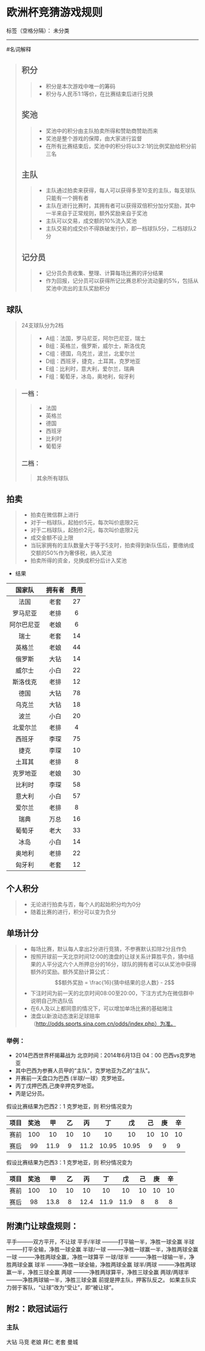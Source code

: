 ﻿# 欧洲杯竞猜游戏规则

标签（空格分隔）： 未分类

---
#名词解释

> ## 积分
> >- 积分是本次游戏中唯一的筹码
> >- 积分与人民币1:1等价，在比赛结束后进行兑换
> 
> ## 奖池
> 
> > - 奖池中的积分由主队拍卖所得和赞助商赞助而来
> > - 奖池是整个游戏的保障，由大家进行监督
> > - 在所有比赛结束后，奖池中的积分将以3:2:1的比例奖励给积分前三名
> 
> ## 主队
> 
> > - 主队通过拍卖来获得，每人可以获得多至10支的主队，每支球队只能有一个拥有者
> > - 主队在进行比赛时，其拥有者可以获得双倍积分加分奖励，其中一半来自于正常规则，额外奖励来自于奖池
>> - 主队可以交易，成交额的10%流入奖池
>> - 主队交易的成交价不得跌破发行价，即一档球队5分，二档球队2分
> ## 记分员
>> - 记分员负责收集、整理、计算每场比赛的评分结果
>>- 作为回报，记分员可以获得所记比赛总积分流动量的5%，包括从奖池中流出的主队奖励积分


## 球队

> 24支球队分为2档 
> 
>> - A组：法国，罗马尼亚，阿尔巴尼亚，瑞士 
>> - B组：英格兰，俄罗斯，威尔士，斯洛伐克 
>> - C组：德国，乌克兰，波兰，北爱尔兰
>> - D组：西班牙，捷克，土耳其，克罗地亚 
>> - E组：比利时，意大利，爱尔兰，瑞典 
>> - F组：葡萄牙，冰岛，奥地利，匈牙利

> ### 一档：
> 
> > - 法国 
> > - 英格兰 
> > - 德国 
> > - 西班牙 
> > - 比利时 
> > - 葡萄牙
> 
> ### 二档：
> 
> > 其余所有球队

## 拍卖

> - 拍卖在微信群上进行
> - 对于一档球队，起拍价5元，每次叫价底限2元
> - 对于二档球队，起拍价2元，每次叫价底限2元
> - 成交金额不设上限
> - 当玩家拥有的主队数量大于等于5支时，拍卖得到新队伍后，要缴纳成交额的50%作为奢侈税，纳入奖池
>- 拍卖所得的资金，兑换成积分后计入奖池

- 结果

|国家队|拥有者|费用|
|:---:|:---:|:---:|
|法国| 老套 |27|
|罗马尼亚| 老排| 6|
|阿尔巴尼亚 |老娘| 6|
|瑞士| 老套| 14|
|英格兰| 老娘| 44|
|俄罗斯| 大钻 |14|
|威尔士| 小白| 22|
|斯洛伐克| 老排| 12|
|德国| 大钻| 78|
|乌克兰| 大钻| 18|
|波兰| 小白| 20|
|北爱尔兰 |老排| 4|
|西班牙 |李琛| 75|
|捷克| 李琛| 10|
|土耳其| 老排| 8|
|克罗地亚| 老娘| 30|
|比利时| 李琛 |58|
|意大利 |小白| 57|
|爱尔兰 |老排| 8|
|瑞典| 万总| 16|
|葡萄牙| 老大 |33|
|冰岛 |小白| 14|
|奥地利| 老排 |22|
|匈牙利 |老套| 12|




## 个人积分

> - 无论进行拍卖与否，每个人的起始积分均为0分
> - 随着比赛的进行，积分可以变为负分

## 单场计分

> - 每场比赛，默认每人拿出2分进行竞猜，不参赛默认扣除2分且作负
> - 按照开球前一天北京时间12:00的澳盘的让球关系计算胜平负，猜中结果的人平分这六个人所押总分的16分，球队的拥有者可以从奖池中获得额外的奖励。额外奖励计算公式：
> $$额外奖励 =  \frac{16}{猜中结果的总人数} - 2$$
> - 下注时间为前一天的北京时间08:00至20:00，下注方式为在微信群中说明自己所选队伍
> - 在6人及以上都同意的情况下，可以增加单场比赛的基础赌注 
> - 澳盘以新浪动态澳彩足球赔率（http://odds.sports.sina.com.cn/odds/index.php）为准。


### 举例：

- 2014巴西世界杯揭幕战为    北京时间：2014年6月13日 04：00 巴西vs克罗地亚
- 其中巴西为参赛人员甲的“主队”，克罗地亚为乙的“主队”。 
- 开赛前一天盘口为巴西  (半球/一球）克罗地亚。
- 丙丁戊押巴西,己庚辛押克罗地亚。
- 丙是记分员。

假设比赛结果为巴西2：1 克罗地亚，则
积分情况变为

|项目|奖池|甲|	乙|	丙|	丁|	戊|	己|	庚|	辛|
|:--:|:--:|:--:|:--:|:--:|:--:|:--:|:--:|:--:|:--:|
|赛前|100|	10|	10|	10|	10|	10|	10|	10|	10|
|赛后|99|	11.9|	9|	11.2|	10.95|	10.95|	9|	 9|	 9|

假设比赛结果为巴西3：1 克罗地亚，则
积分情况变为

|项目|奖池|甲|	乙|	丙|	丁|	戊|	己|	庚|	辛|
|:--:|:--:|:--:|:--:|:--:|:--:|:--:|:--:|:--:|:--:|
|赛前|100|	10|	10|	10|	10|	10|	10|	10|	10|
|赛后|98|	13.8|	8|	12.4|	11.9|	11.9|	8|	 8|	 8|

 
## 附澳门让球盘规则：
平手———双方平开，不让球
平手/半球 ———打平输一半，净胜一球全赢
半球 ———打平全输，净胜一球全赢
半球/一球 ———净胜一球赢一半，净胜两球全赢
一球 ———净胜两球全赢，净胜一球算平
一球/球半 ———净胜一球输一半，净胜两球全赢
球半 ———净胜一球全输，净胜两球全赢
球半/两球 ———净胜两球赢一半，净胜三球全赢
两球 ———净胜两球算平，净胜三球全赢
两球/两球半 ———净胜两球输一半，净胜三球全赢
前提是押主队，押客队反之。
如果主队实力弱于客队，“让球”改为“受让”，即“被让球”。


## 附2：欧冠试运行
### 主队
大钻 马竞
老娘 拜仁
老套 曼城





